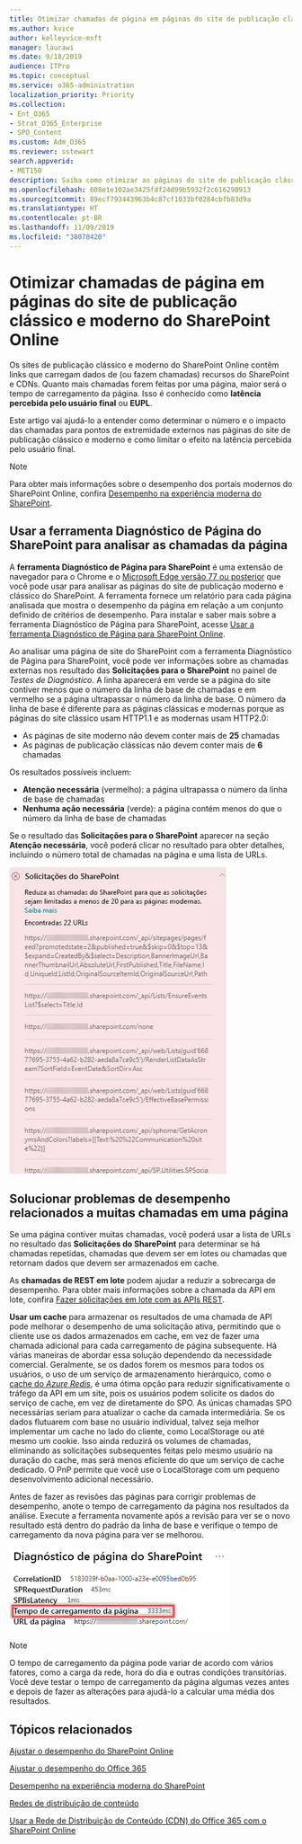 ```yaml
---
title: Otimizar chamadas de página em páginas do site de publicação clássico e moderno do SharePoint Online
ms.author: kvice
author: kelleyvice-msft
manager: laurawi
ms.date: 9/18/2019
audience: ITPro
ms.topic: conceptual
ms.service: o365-administration
localization_priority: Priority
ms.collection:
- Ent_O365
- Strat_O365_Enterprise
- SPO_Content
ms.custom: Adm_O365
ms.reviewer: sstewart
search.appverid:
- MET150
description: Saiba como otimizar as páginas do site de publicação clássico e moderno no SharePoint Online, limitando o número de chamadas para pontos de extremidade de serviço do SharePoint Online.
ms.openlocfilehash: 608e1e102ae3425fdf24d99b5932f2c616290913
ms.sourcegitcommit: 89ecf793443963b4c87cf1033bf0284cbfb83d9a
ms.translationtype: HT
ms.contentlocale: pt-BR
ms.lasthandoff: 11/09/2019
ms.locfileid: "38078420"
---
```

# <a name="optimize-page-calls-in-sharepoint-online-modern-and-classic-publishing-site-pages"></a>Otimizar chamadas de página em páginas do site de publicação clássico e moderno do SharePoint Online

Os sites de publicação clássico e moderno do SharePoint Online contêm links que carregam dados de (ou fazem chamadas) recursos do SharePoint e CDNs. Quanto mais chamadas forem feitas por uma página, maior será o tempo de carregamento da página. Isso é conhecido como **latência percebida pelo usuário final** ou **EUPL**.

Este artigo vai ajudá-lo a entender como determinar o número e o impacto das chamadas para pontos de extremidade externos nas páginas do site de publicação clássico e moderno e como limitar o efeito na latência percebida pelo usuário final.

>[!NOTE]
>Para obter mais informações sobre o desempenho dos portais modernos do SharePoint Online, confira [Desempenho na experiência moderna do SharePoint](https://docs.microsoft.com/sharepoint/modern-experience-performance).

## <a name="use-the-page-diagnostics-for-sharepoint-tool-to-analyze-page-calls"></a>Usar a ferramenta Diagnóstico de Página do SharePoint para analisar as chamadas da página

A **ferramenta Diagnóstico de Página para SharePoint** é uma extensão de navegador para o Chrome e o [Microsoft Edge versão 77 ou posterior](https://www.microsoftedgeinsider.com/download?form=MI13E8&OCID=MI13E8) que você pode usar para analisar as páginas do site de publicação moderno e clássico do SharePoint. A ferramenta fornece um relatório para cada página analisada que mostra o desempenho da página em relação a um conjunto definido de critérios de desempenho. Para instalar e saber mais sobre a ferramenta Diagnóstico de Página para SharePoint, acesse [Usar a ferramenta Diagnóstico de Página para SharePoint Online](page-diagnostics-for-spo.md).

Ao analisar uma página de site do SharePoint com a ferramenta Diagnóstico de Página para SharePoint, você pode ver informações sobre as chamadas externas nos resultado das **Solicitações para o SharePoint** no painel de _Testes de Diagnóstico_. A linha aparecerá em verde se a página do site contiver menos que o número da linha de base de chamadas e em vermelho se a página ultrapassar o número da linha de base. O número da linha de base é diferente para as páginas clássicas e modernas porque as páginas do site clássico usam HTTP1.1 e as modernas usam HTTP2.0:

- As páginas de site moderno não devem conter mais de **25** chamadas
- As páginas de publicação clássicas não devem conter mais de **6** chamadas

Os resultados possíveis incluem:

- **Atenção necessária** (vermelho): a página ultrapassa o número da linha de base de chamadas
- **Nenhuma ação necessária** (verde): a página contém menos do que o número da linha de base de chamadas

Se o resultado das **Solicitações para o SharePoint** aparecer na seção **Atenção necessária**, você poderá clicar no resultado para obter detalhes, incluindo o número total de chamadas na página e uma lista de URLs.

![Solicitações para resultados do SharePoint](media/modern-portal-optimization/pagediag-requests.png)

## <a name="remediate-performance-issues-related-to-too-many-calls-on-a-page"></a>Solucionar problemas de desempenho relacionados a muitas chamadas em uma página

Se uma página contiver muitas chamadas, você poderá usar a lista de URLs no resultado das **Solicitações do SharePoint** para determinar se há chamadas repetidas, chamadas que devem ser em lotes ou chamadas que retornam dados que devem ser armazenados em cache.

As **chamadas de REST em lote** podem ajudar a reduzir a sobrecarga de desempenho. Para obter mais informações sobre a chamada da API em lote, confira [Fazer solicitações em lote com as APIs REST](https://docs.microsoft.com/sharepoint/dev/sp-add-ins/make-batch-requests-with-the-rest-apis).

**Usar um cache** para armazenar os resultados de uma chamada de API pode melhorar o desempenho de uma solicitação ativa, permitindo que o cliente use os dados armazenados em cache, em vez de fazer uma chamada adicional para cada carregamento de página subsequente. Há várias maneiras de abordar essa solução dependendo da necessidade comercial. Geralmente, se os dados forem os mesmos para todos os usuários, o uso de um serviço de armazenamento hierárquico, como o [cache do _Azure Redis_](https://azure.microsoft.com/services/cache/), é uma ótima opção para reduzir significativamente o tráfego da API em um site, pois os usuários podem solicite os dados do serviço de cache, em vez de diretamente do SPO. As únicas chamadas SPO necessárias seriam para atualizar o cache da camada intermediária. Se os dados flutuarem com base no usuário individual, talvez seja melhor implementar um cache no lado do cliente, como LocalStorage ou até mesmo um cookie. Isso ainda reduzirá os volumes de chamadas, eliminando as solicitações subsequentes feitas pelo mesmo usuário na duração do cache, mas será menos eficiente do que um serviço de cache dedicado. O PnP permite que você use o LocalStorage com um pequeno desenvolvimento adicional necessário.

Antes de fazer as revisões das páginas para corrigir problemas de desempenho, anote o tempo de carregamento da página nos resultados da análise. Execute a ferramenta novamente após a revisão para ver se o novo resultado está dentro do padrão da linha de base e verifique o tempo de carregamento da nova página para ver se melhorou.

![Resultados do tempo de carregamento da página](media/modern-portal-optimization/pagediag-page-load-time.png)

>[!NOTE]
>O tempo de carregamento da página pode variar de acordo com vários fatores, como a carga da rede, hora do dia e outras condições transitórias. Você deve testar o tempo de carregamento da página algumas vezes antes e depois de fazer as alterações para ajudá-lo a calcular uma média dos resultados.

## <a name="related-topics"></a>Tópicos relacionados

[Ajustar o desempenho do SharePoint Online](tune-sharepoint-online-performance.md)

[Ajustar o desempenho do Office 365](tune-office-365-performance.md)

[Desempenho na experiência moderna do SharePoint](https://docs.microsoft.com/sharepoint/modern-experience-performance)

[Redes de distribuição de conteúdo](content-delivery-networks.md)

[Usar a Rede de Distribuição de Conteúdo (CDN) do Office 365 com o SharePoint Online](use-office-365-cdn-with-spo.md)
